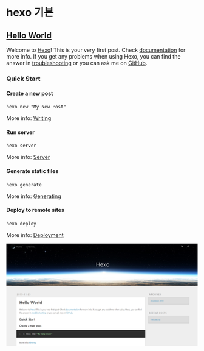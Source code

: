 # hexo 기본

## [Hello World](http://localhost:4000/2019/11/25/hello-world/)

Welcome to [Hexo](https://hexo.io/)! This is your very first post. Check [documentation](https://hexo.io/docs/) for more info. If you get any problems when using Hexo, you can find the answer in [troubleshooting](https://hexo.io/docs/troubleshooting.html) or you can ask me on [GitHub](https://github.com/hexojs/hexo/issues).

### Quick Start <a id="Quick-Start"></a>

#### Create a new post <a id="Create-a-new-post"></a>

```text
hexo new "My New Post"
```

More info: [Writing](https://hexo.io/docs/writing.html)

#### Run server <a id="Run-server"></a>

```text
hexo server
```

More info: [Server](https://hexo.io/docs/server.html)

#### Generate static files <a id="Generate-static-files"></a>

```text
hexo generate
```

More info: [Generating](https://hexo.io/docs/generating.html)

#### Deploy to remote sites <a id="Deploy-to-remote-sites"></a>

```text
hexo deploy
```

More info: [Deployment](https://hexo.io/docs/one-command-deployment.html)



![](../.gitbook/assets/image%20%2819%29.png)

